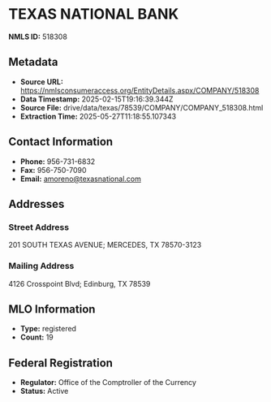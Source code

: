 # TEXAS NATIONAL BANK

**NMLS ID:** 518308

## Metadata
- **Source URL:** https://nmlsconsumeraccess.org/EntityDetails.aspx/COMPANY/518308
- **Data Timestamp:** 2025-02-15T19:16:39.344Z
- **Source File:** drive/data/texas/78539/COMPANY/COMPANY_518308.html
- **Extraction Time:** 2025-05-27T11:18:55.107343

## Contact Information
- **Phone:** 956-731-6832
- **Fax:** 956-750-7090
- **Email:** amoreno@texasnational.com

## Addresses
### Street Address
201 SOUTH TEXAS AVENUE; MERCEDES, TX 78570-3123

### Mailing Address
4126 Crosspoint Blvd; Edinburg, TX 78539

## MLO Information
- **Type:** registered
- **Count:** 19

## Federal Registration
- **Regulator:** Office of the Comptroller of the Currency
- **Status:** Active
